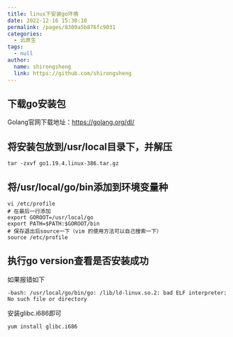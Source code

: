 ```yaml
---
title: linux下安装go环境
date: 2022-12-16 15:30:10
permalink: /pages/8309a5b876fc9031
categories: 
  - 云原生
tags: 
  - null
author: 
  name: shirongsheng
  link: https://github.com/shirongsheng
---
```


## 下载go安装包

Golang官网下载地址：https://golang.org/dl/

## 将安装包放到/usr/local目录下，并解压

```
tar -zxvf go1.19.4.linux-386.tar.gz
```

## 将/usr/local/go/bin添加到环境变量种

```
vi /etc/profile
# 在最后一行添加
export GOROOT=/usr/local/go
export PATH=$PATH:$GOROOT/bin
# 保存退出后source一下（vim 的使用方法可以自己搜索一下）
source /etc/profile
```

## 执行go version查看是否安装成功

如果报错如下

```
-bash: /usr/local/go/bin/go: /lib/ld-linux.so.2: bad ELF interpreter: No such file or directory
```

安装glibc.i686即可

```
yum install glibc.i686
```
